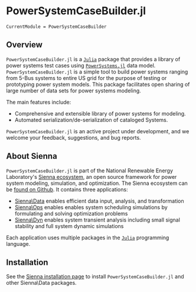 # PowerSystemCaseBuilder.jl

```@meta
CurrentModule = PowerSystemCaseBuilder
```

## Overview

`PowerSystemCaseBuilder.jl` is a [`Julia`](http://www.julialang.org) package that provides a library
of power systems test cases using [`PowerSystems.jl`](https://nrel-sienna.github.io/PowerSystems.jl/stable/)
data model. `PowerSystemCaseBuilder.jl` is a simple tool to build power systems ranging from
5-Bus systems to entire US grid for the purpose of testing or prototyping power system
models. This package facilitates open sharing of large number of data sets for power systems
modeling.

The main features include:

- Comprehensive and extensible library of power systems for modeling.
- Automated serialization/de-serialization of cataloged Systems.

`PowerSystemCaseBuilder.jl` is an active project under development, and we welcome your feedback,
suggestions, and bug reports.

## About Sienna

`PowerSystemCaseBuilder.jl` is part of the National Renewable Energy Laboratory's
[Sienna ecosystem](https://nrel-sienna.github.io/Sienna/), an open source framework for
power system modeling, simulation, and optimization. The Sienna ecosystem can be
[found on Github](https://github.com/NREL-Sienna/Sienna). It contains three applications:

  - [Sienna\Data](https://nrel-sienna.github.io/Sienna/pages/applications/sienna_data.html) enables
    efficient data input, analysis, and transformation
  - [Sienna\Ops](https://nrel-sienna.github.io/Sienna/pages/applications/sienna_ops.html) enables
    enables system scheduling simulations by formulating and solving optimization problems
  - [Sienna\Dyn](https://nrel-sienna.github.io/Sienna/pages/applications/sienna_dyn.html) enables
    system transient analysis including small signal stability and full system dynamic
    simulations

Each application uses multiple packages in the [`Julia`](http://www.julialang.org)
programming language.

## Installation

See the [Sienna installation page](https://nrel-sienna.github.io/Sienna/SiennaDocs/docs/build/how-to/install/)
to install `PowerSystemCaseBuilder.jl` and other Sienna\Data packages.
